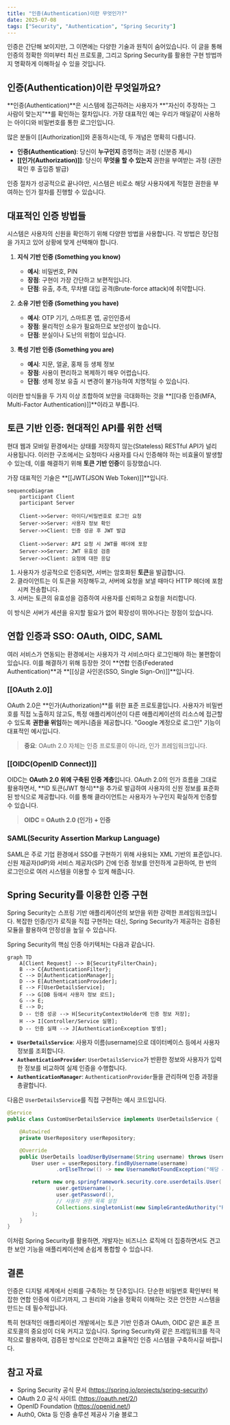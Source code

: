 ```yaml
---
title: "인증(Authentication)이란 무엇인가?"
date: 2025-07-08
tags: ["Security", "Authentication", "Spring Security"]
---
```




인증은 간단해 보이지만, 그 이면에는 다양한 기술과 원칙이 숨어있습니다. 이 글을 통해 인증의 정확한 의미부터 최신 프로토콜, 그리고 Spring Security를 활용한 구현 방법까지 명확하게 이해하실 수 있을 것입니다.

## 인증(Authentication)이란 무엇일까요?

**인증(Authentication)**은 시스템에 접근하려는 사용자가 **"자신이 주장하는 그 사람이 맞는지"**를 확인하는 절차입니다. 가장 대표적인 예는 우리가 매일같이 사용하는 아이디와 비밀번호를 통한 로그인입니다.

많은 분들이 [[Authorization]]와 혼동하시는데, 두 개념은 명확히 다릅니다.

*   **인증(Authentication)**: 당신이 **누구인지** 증명하는 과정 (신분증 제시)
*   **[[인가(Authorization)]]**: 당신이 **무엇을 할 수 있는지** 권한을 부여받는 과정 (권한 확인 후 출입증 발급)

인증 절차가 성공적으로 끝나야만, 시스템은 비로소 해당 사용자에게 적절한 권한을 부여하는 인가 절차를 진행할 수 있습니다.

## 대표적인 인증 방법들

시스템은 사용자의 신원을 확인하기 위해 다양한 방법을 사용합니다. 각 방법은 장단점을 가지고 있어 상황에 맞게 선택해야 합니다.

1.  **지식 기반 인증 (Something you know)**
    *   **예시**: 비밀번호, PIN
    *   **장점**: 구현이 가장 간단하고 보편적입니다.
    *   **단점**: 유출, 추측, 무차별 대입 공격(Brute-force attack)에 취약합니다.

2.  **소유 기반 인증 (Something you have)**
    *   **예시**: OTP 기기, 스마트폰 앱, 공인인증서
    *   **장점**: 물리적인 소유가 필요하므로 보안성이 높습니다.
    *   **단점**: 분실이나 도난의 위험이 있습니다.

3.  **특성 기반 인증 (Something you are)**
    *   **예시**: 지문, 얼굴, 홍채 등 생체 정보
    *   **장점**: 사용이 편리하고 복제하기 매우 어렵습니다.
    *   **단점**: 생체 정보 유출 시 변경이 불가능하여 치명적일 수 있습니다.

이러한 방식들을 두 가지 이상 조합하여 보안을 극대화하는 것을 **[[다중 인증(MFA, Multi-Factor Authentication)]]**이라고 부릅니다.

## 토큰 기반 인증: 현대적인 API를 위한 선택

현대 웹과 모바일 환경에서는 상태를 저장하지 않는(Stateless) RESTful API가 널리 사용됩니다. 이러한 구조에서는 요청마다 사용자를 다시 인증해야 하는 비효율이 발생할 수 있는데, 이를 해결하기 위해 **토큰 기반 인증**이 등장했습니다.

가장 대표적인 기술은 **[[JWT(JSON Web Token)]]**입니다.

```mermaid
sequenceDiagram
    participant Client
    participant Server

    Client->>Server: 아이디/비밀번호로 로그인 요청
    Server->>Server: 사용자 정보 확인
    Server->>Client: 인증 성공 후 JWT 발급
    
    Client->>Server: API 요청 시 JWT를 헤더에 포함
    Server->>Server: JWT 유효성 검증
    Server->>Client: 요청에 대한 응답
```

1.  사용자가 성공적으로 인증되면, 서버는 암호화된 **토큰**을 발급합니다.
2.  클라이언트는 이 토큰을 저장해두고, 서버에 요청을 보낼 때마다 HTTP 헤더에 포함시켜 전송합니다.
3.  서버는 토큰의 유효성을 검증하여 사용자를 신뢰하고 요청을 처리합니다.

이 방식은 서버가 세션을 유지할 필요가 없어 확장성이 뛰어나다는 장점이 있습니다.

## 연합 인증과 SSO: OAuth, OIDC, SAML

여러 서비스가 연동되는 환경에서는 사용자가 각 서비스마다 로그인해야 하는 불편함이 있습니다. 이를 해결하기 위해 등장한 것이 **연합 인증(Federated Authentication)**과 **[[싱글 사인온(SSO, Single Sign-On)]]**입니다.

### [[OAuth 2.0]]

OAuth 2.0은 **인가(Authorization)**를 위한 표준 프로토콜입니다. 사용자가 비밀번호를 직접 노출하지 않고도, 특정 애플리케이션이 다른 애플리케이션의 리소스에 접근할 수 있도록 **권한을 위임**하는 메커니즘을 제공합니다. "Google 계정으로 로그인" 기능이 대표적인 예시입니다.

> **중요**: OAuth 2.0 자체는 인증 프로토콜이 아니라, 인가 프레임워크입니다.

### [[OIDC(OpenID Connect)]]

OIDC는 **OAuth 2.0 위에 구축된 인증 계층**입니다. OAuth 2.0의 인가 흐름을 그대로 활용하면서, **ID 토큰(JWT 형식)**을 추가로 발급하여 사용자의 신원 정보를 표준화된 방식으로 제공합니다. 이를 통해 클라이언트는 사용자가 누구인지 확실하게 인증할 수 있습니다.
> **OIDC = OAuth 2.0 (인가) + 인증**

### SAML(Security Assertion Markup Language)

SAML은 주로 기업 환경에서 SSO를 구현하기 위해 사용되는 XML 기반의 표준입니다. 신원 제공자(IdP)와 서비스 제공자(SP) 간에 인증 정보를 안전하게 교환하여, 한 번의 로그인으로 여러 시스템을 이용할 수 있게 해줍니다.

## Spring Security를 이용한 인증 구현

Spring Security는 스프링 기반 애플리케이션의 보안을 위한 강력한 프레임워크입니다. 복잡한 인증/인가 로직을 직접 구현하는 대신, Spring Security가 제공하는 검증된 모듈을 활용하여 안정성을 높일 수 있습니다.

Spring Security의 핵심 인증 아키텍처는 다음과 같습니다.

```mermaid
graph TD
    A[Client Request] --> B{SecurityFilterChain};
    B --> C{AuthenticationFilter};
    C --> D[AuthenticationManager];
    D --> E[AuthenticationProvider];
    E --> F[UserDetailsService];
    F --> G[DB 등에서 사용자 정보 로드];
    G --> E;
    E --> D;
    D -- 인증 성공 --> H[SecurityContextHolder에 인증 정보 저장];
    H --> I[Controller/Service 실행];
    D -- 인증 실패 --> J[AuthenticationException 발생];
```

*   **`UserDetailsService`**: 사용자 이름(username)으로 데이터베이스 등에서 사용자 정보를 조회합니다.
*   **`AuthenticationProvider`**: `UserDetailsService`가 반환한 정보와 사용자가 입력한 정보를 비교하여 실제 인증을 수행합니다.
*   **`AuthenticationManager`**: `AuthenticationProvider`들을 관리하며 인증 과정을 총괄합니다.

다음은 `UserDetailsService`를 직접 구현하는 예시 코드입니다.

```java
@Service
public class CustomUserDetailsService implements UserDetailsService {

    @Autowired
    private UserRepository userRepository;

    @Override
    public UserDetails loadUserByUsername(String username) throws UsernameNotFoundException {
        User user = userRepository.findByUsername(username)
                .orElseThrow(() -> new UsernameNotFoundException("해당 사용자를 찾을 수 없습니다: " + username));

        return new org.springframework.security.core.userdetails.User(
                user.getUsername(),
                user.getPassword(),
                // 사용자 권한 목록 설정
                Collections.singletonList(new SimpleGrantedAuthority("ROLE_USER"))
        );
    }
}
```

이처럼 Spring Security를 활용하면, 개발자는 비즈니스 로직에 더 집중하면서도 견고한 보안 기능을 애플리케이션에 손쉽게 통합할 수 있습니다.

## 결론

인증은 디지털 세계에서 신뢰를 구축하는 첫 단추입니다. 단순한 비밀번호 확인부터 복잡한 연합 인증에 이르기까지, 그 원리와 기술을 정확히 이해하는 것은 안전한 시스템을 만드는 데 필수적입니다.

특히 현대적인 애플리케이션 개발에서는 토큰 기반 인증과 OAuth, OIDC 같은 표준 프로토콜의 중요성이 더욱 커지고 있습니다. Spring Security와 같은 프레임워크를 적극적으로 활용하여, 검증된 방식으로 안전하고 효율적인 인증 시스템을 구축하시길 바랍니다.

## 참고 자료
- Spring Security 공식 문서 (https://spring.io/projects/spring-security)
- OAuth 2.0 공식 사이트 (https://oauth.net/2/)
- OpenID Foundation (https://openid.net/)
- Auth0, Okta 등 인증 솔루션 제공사 기술 블로그
